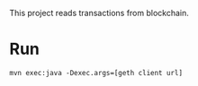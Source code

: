 This project reads transactions from blockchain.


# Run

```
mvn exec:java -Dexec.args=[geth client url]
```
